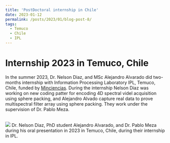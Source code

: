 ```yaml
---
title: 'PostDoctoral internship in Chile'
date: 2023-01-12
permalink: /posts/2023/01/blog-post-8/
tags:
  - Temuco
  - Chile
  - IPL
---
```


Internship 2023 in Temuco, Chile
======

In the summer 2023, Dr. Nelson Diaz, and MSc Alejandro Alvarado did two-months internship with Information Processing Laboratory IPL, Temuco, Chile, funded by <a href="https://minciencias.gov.co/">Minciencias</a>. During the internship Nelson Diaz was working on new coding patter for encoding 4D spectral videl acquisition using sphere packing, and Alejandro Alvado capture real data to prove multispectral filter array using sphere packing. They work under the supervision of Dr. Pablo Meza.



<br/><img src='/images/internship2023.png'>
Dr. Nelson Diaz, PhD student Alejandro Alvarado, and Dr. Pablo Meza during his oral presentation in 2023 in Temuco, Chile, during their internship in IPL.
